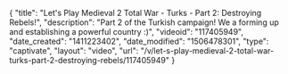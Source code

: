 {
    "title": "Let's Play Medieval 2 Total War - Turks - Part 2: Destroying Rebels!",
    "description": "Part 2 of the Turkish campaign!  We a forming up and establishing a powerful country :)",
    "videoid": "117405949",
    "date_created": "1411223402",
    "date_modified": "1506478301",
    "type": "captivate",
    "layout": "video",
    "url": "\/v\/let-s-play-medieval-2-total-war-turks-part-2-destroying-rebels\/117405949"
}